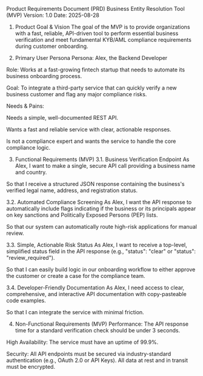 Product Requirements Document (PRD)
Business Entity Resolution Tool (MVP)
Version: 1.0
Date: 2025-08-28

1. Product Goal & Vision
The goal of the MVP is to provide organizations with a fast, reliable, API-driven tool to perform essential business verification and meet fundamental KYB/AML compliance requirements during customer onboarding.

2. Primary User Persona
Persona: Alex, the Backend Developer

Role: Works at a fast-growing fintech startup that needs to automate its business onboarding process.

Goal: To integrate a third-party service that can quickly verify a new business customer and flag any major compliance risks.

Needs & Pains:

Needs a simple, well-documented REST API.

Wants a fast and reliable service with clear, actionable responses.

Is not a compliance expert and wants the service to handle the core compliance logic.

3. Functional Requirements (MVP)
3.1. Business Verification Endpoint
As Alex, I want to make a single, secure API call providing a business name and country.

So that I receive a structured JSON response containing the business's verified legal name, address, and registration status.

3.2. Automated Compliance Screening
As Alex, I want the API response to automatically include flags indicating if the business or its principals appear on key sanctions and Politically Exposed Persons (PEP) lists.

So that our system can automatically route high-risk applications for manual review.

3.3. Simple, Actionable Risk Status
As Alex, I want to receive a top-level, simplified status field in the API response (e.g., "status": "clear" or "status": "review_required").

So that I can easily build logic in our onboarding workflow to either approve the customer or create a case for the compliance team.

3.4. Developer-Friendly Documentation
As Alex, I need access to clear, comprehensive, and interactive API documentation with copy-pasteable code examples.

So that I can integrate the service with minimal friction.

4. Non-Functional Requirements (MVP)
Performance: The API response time for a standard verification check should be under 3 seconds.

High Availability: The service must have an uptime of 99.9%.

Security: All API endpoints must be secured via industry-standard authentication (e.g., OAuth 2.0 or API Keys). All data at rest and in transit must be encrypted.